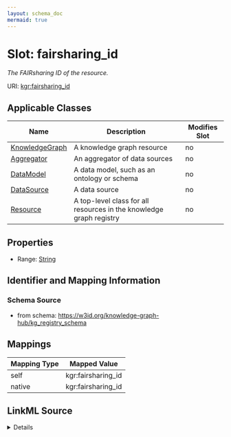 ```yaml
---
layout: schema_doc
mermaid: true
---
```




# Slot: fairsharing_id


_The FAIRsharing ID of the resource._





URI: [kgr:fairsharing_id](https://w3id.org/bridge2ai/data-sheets-schema/fairsharing_id)



<!-- no inheritance hierarchy -->





## Applicable Classes

| Name | Description | Modifies Slot |
| --- | --- | --- |
| [KnowledgeGraph](KnowledgeGraph.html) | A knowledge graph resource |  no  |
| [Aggregator](Aggregator.html) | An aggregator of data sources |  no  |
| [DataModel](DataModel.html) | A data model, such as an ontology or schema |  no  |
| [DataSource](DataSource.html) | A data source |  no  |
| [Resource](Resource.html) | A top-level class for all resources in the knowledge graph registry |  no  |







## Properties

* Range: [String](String.html)





## Identifier and Mapping Information







### Schema Source


* from schema: https://w3id.org/knowledge-graph-hub/kg_registry_schema




## Mappings

| Mapping Type | Mapped Value |
| ---  | ---  |
| self | kgr:fairsharing_id |
| native | kgr:fairsharing_id |




## LinkML Source

<details>
```yaml
name: fairsharing_id
description: The FAIRsharing ID of the resource.
from_schema: https://w3id.org/knowledge-graph-hub/kg_registry_schema
rank: 1000
alias: fairsharing_id
owner: Resource
domain_of:
- Resource
range: string

```
</details>
